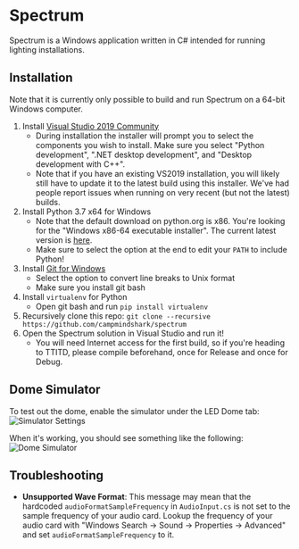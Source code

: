 # Spectrum

Spectrum is a Windows application written in C# intended for running lighting installations.

## Installation

Note that it is currently only possible to build and run Spectrum on a 64-bit Windows computer.

1. Install [Visual Studio 2019 Community](https://visualstudio.microsoft.com/downloads/)
    - During installation the installer will prompt you to select the components you wish to install. Make sure you select "Python development", ".NET desktop development", and "Desktop development with C++".
    - Note that if you have an existing VS2019 installation, you will likely still have to update it to the latest build using this installer. We've had people report issues when running on very recent (but not the latest) builds.
2. Install Python 3.7 x64 for Windows
    - Note that the default download on python.org is x86. You're looking for the "Windows x86-64 executable installer". The current latest version is [here](https://www.python.org/ftp/python/3.7.3/python-3.7.3-amd64.exe).
    - Make sure to select the option at the end to edit your `PATH` to include Python!
3. Install [Git for Windows](https://git-scm.com/download/win)
    - Select the option to convert line breaks to Unix format
    - Make sure you install git bash
4. Install `virtualenv` for Python
    - Open git bash and run `pip install virtualenv`
5. Recursively clone this repo: `git clone --recursive https://github.com/campmindshark/spectrum`
6. Open the Spectrum solution in Visual Studio and run it!
    - You will need Internet access for the first build, so if you're heading to TTITD, please compile beforehand, once for Release and once for Debug.

## Dome Simulator
To test out the dome, enable the simulator under the LED Dome tab:
![Simulator Settings ](https://user-images.githubusercontent.com/671052/63136544-847d7d80-bfa0-11e9-81e9-bba208a135fc.png)

When it's working, you should see something like the following:
![Dome Simulator](https://user-images.githubusercontent.com/671052/63136574-9c550180-bfa0-11e9-9d50-6d1cf4cc347c.png)

## Troubleshooting
- **Unsupported Wave Format**: This message may mean that the hardcoded 
  `audioFormatSampleFrequency` in `AudioInput.cs` is not set to the sample frequency of 
  your audio card. Lookup the frequency of your audio card with "Windows Search -> 
  Sound -> Properties -> Advanced" and set `audioFormatSampleFrequency` to it.
